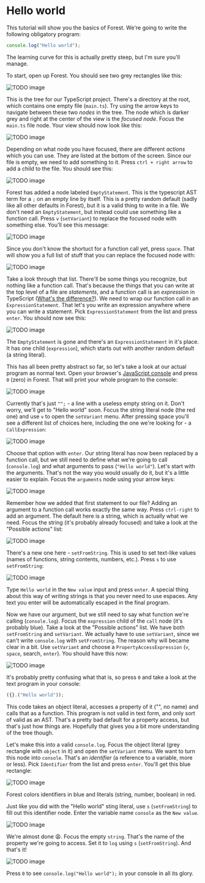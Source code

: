 # Hello world

This tutorial will show you the basics of Forest. We're going to write the following obligatory program:

```typescript
console.log("Hello world");
```

The learning curve for this is actually pretty steep, but I'm sure you'll manage.

To start, open up Forest. You should see two grey rectangles like this:

![TODO image](./TODO.png)

This is the tree for our TypeScript project. There's a directory at the root, which contains one empty file (`main.ts`). Try using the arrow keys to navigate between these two _nodes_ in the tree. The node which is darker grey and right at the center of the view is the _focused node_. Focus the `main.ts` file node. Your view should now look like this:

![TODO image](./TODO.png)

Depending on what node you have focused, there are different _actions_ which you can use. They are listed at the bottom of the screen. Since our file is empty, we need to add something to it. Press `ctrl + right arrow` to add a child to the file. You should see this:

![TODO image](./TODO.png)

Forest has added a node labeled `EmptyStatement`. This is the typescript AST term for a `;` on an empty line by itself. This is a pretty random default (sadly like all other defaults in Forest), but it is a valid thing to write in a file. We don't need an `EmptyStatement`, but instead could use something like a function call. Press `v` (`setVariant`) to replace the focused node with something else. You'll see this message:

![TODO image](./TODO.png)

Since you don't know the shortuct for a function call yet, press `space`. That will show you a full list of stuff that you can replace the focused node with:

![TODO image](./TODO.png)

Take a look through that list. There'll be some things you recognize, but nothing like a function call. That's because the things that you can write at the top level of a file are _statements_, and a function call is an _expression_ in TypeScript ([What's the difference?](https://stackoverflow.com/questions/12703214/javascript-difference-between-a-statement-and-an-expression)). We need to wrap our function call in an `ExpressionStatement`. That let's you write an expression anywhere where you can write a statement. Pick `ExpressionStatement` from the list and press `enter`. You should now see this:

![TODO image](./TODO.png)

The `EmptyStatement` is gone and there's an `ExpressionStatement` in it's place. It has one child (`expression`), which starts out with another random default (a string literal).

This has all been pretty abstract so far, so let's take a look at our actual program as normal text. Open your browser's [JavaScript console](https://balsamiq.com/support/faqs/browserconsole/) and press `0` (zero) in Forest. That will print your whole program to the console:

![TODO image](./TODO.png)

Currently that's just `"";` - a line with a useless empty string on it. Don't worry, we'll get to "Hello world" soon. Focus the string literal node (the red one) and use `v` to open the `setVariant` menu. After pressing space you'll see a different list of choices here, including the one we're looking for - a `CallExpression`:

![TODO image](./TODO.png)

Choose that option with `enter`. Our string literal has now been replaced by a function call, but we still need to define what we're going to call (`console.log`) and what arguments to pass (`"Hello world"`). Let's start with the arguments. That's not the way you would usually do it, but it's a little easier to explain. Focus the `arguments` node using your arrow keys:

![TODO image](./TODO.png)

Remember how we added that first statement to our file? Adding an argument to a function call works exactly the same way. Press `ctrl-right` to add an argument. The default here is a string, which is actually what we need. Focus the string (it's probably already focused) and take a look at the "Possible actions" list:

![TODO image](./TODO.png)

There's a new one here - `setFromString`. This is used to set text-like values (names of functions, string contents, numbers, etc.). Press `s` to use `setFromString`:

![TODO image](./TODO.png)

Type `Hello world` in the `New value` input and press `enter`. A special thing about this way of writing strings is that you never need to use espaces. Any text you enter will be automatically escaped in the final program.

Now we have our argument, but we still need to say what function we're calling (`console.log`). Focus the `expression` child of the `call` node (it's probably blue). Take a look at the "Possible actions" list. We have both `setFromString` and `setVariant`. We actually have to use `setVariant`, since we can't write `console.log` with `setFromString`. The reason why will became clear in a bit. Use `setVariant` and choose a `PropertyAccessExpression` (`v`, `space`, search, `enter`). You should have this now:

![TODO image](./TODO.png)

It's probably pretty confusing what that is, so press `0` and take a look at the text program in your console:

```typescript
({}.("Hello world"));
```

This code takes an object literal, accesses a property of it ("", no name) and calls that as a function. This program is not valid in text form, and only sort of valid as an AST. That's a pretty bad default for a property access, but that's just how things are. Hopefully that gives you a bit more understanding of the tree though.

Let's make this into a valid `console.log`. Focus the object literal (grey rectangle with `object` in it) and open the `setVariant` menu. We want to turn this node into `console`. That's an _identifier_ (a reference to a variable, more or less). Pick `Identifier` from the list and press `enter`. You'll get this blue rectangle:

![TODO image](./TODO.png)

Forest colors identifiers in blue and literals (string, number, boolean) in red.

Just like you did with the "Hello world" sting literal, use `s` (`setFromString`) to fill out this identifier node. Enter the variable name `console` as the `New value`.

![TODO image](./TODO.png)

We're almost done 😩. Focus the empty `string`. That's the name of the property we're going to access. Set it to `log` using `s` (`setFromString`). And that's it!

![TODO image](./TODO.png)

Press `0` to see `console.log("Hello world");` in your console in all its glory.
